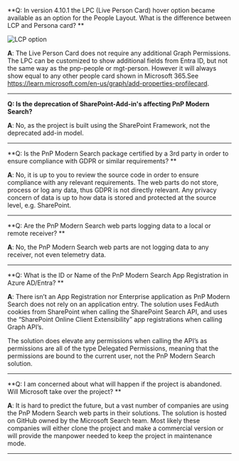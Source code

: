 

**Q: In version 4.10.1 the LPC (Live Person Card) hover option became available as an option for the People Layout. What is the difference between LCP and Persona card? **

![LCP option](/assets/LCP.png "LCP option in the People Layout")



 

**A**: The Live Person Card does not require any additional Graph Permissions. The LPC can be customized to show additional fields from Entra ID, but not the same way as the pnp-people or mgt-person. However it will always show equal to any other people card shown in Microsoft 365.See https://learn.microsoft.com/en-us/graph/add-properties-profilecard.  

 ----------------------

**Q: Is the deprecation of SharePoint-Add-in's affecting PnP Modern Search?**

**A**: No, as the project is built using the SharePoint Framework, not the deprecated add-in model.
 
-----------------------

**Q: Is the PnP Modern Search package certified by a 3rd party in order to ensure compliance with GDPR or similar requirements? **

**A**: No, it is up to you to review the source code in order to ensure compliance with any relevant requirements. The web parts do not store, process or log any data, thus GDPR is not directly relevant. Any privacy concern of data is up to how data is stored and protected at the source level, e.g. SharePoint. 

 -----------------------

**Q: Are the PnP Modern Search web parts logging data to a local or remote receiver? **

**A**: No, the PnP Modern Search web parts are not logging data to any receiver, not even telemetry data. 

 -----------------------

**Q: What is the ID or Name of the PnP Modern Search App Registration in Azure AD/Entra? **

**A**: There isn’t an App Registration nor Enterprise application as PnP Modern Search does not rely on an application entry. The solution uses FedAuth cookies from SharePoint when calling the SharePoint Search API, and uses the “SharePoint Online Client Extensibility” app registrations when calling Graph API’s. 
 
The solution does elevate any permissions when calling the API’s as permissions are all of the type Delegated Permissions, meaning that the permissions are bound to the current user, not the PnP Modern Search solution. 

 -----------------------

**Q: I am concerned about what will happen if the project is abandoned. Will Microsoft take over the project?  **

**A**: It is hard to predict the future, but a vast number of companies are using the PnP Modern Search web parts in their solutions. The solution is hosted on GitHub owned by the Microsoft Search team. Most likely these companies will either clone the project and make a commercial version or will provide the manpower needed to keep the project in maintenance mode. 

-----------------------